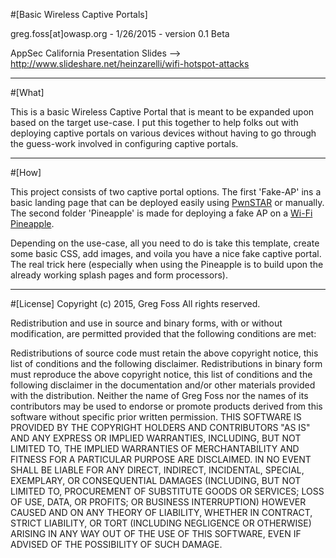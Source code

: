 #[Basic Wireless Captive Portals]

greg.foss[at]owasp.org - 1/26/2015 - version 0.1 Beta

AppSec California Presentation Slides --> http://www.slideshare.net/heinzarelli/wifi-hotspot-attacks

-----

#[What]

This is a basic Wireless Captive Portal that is meant to be expanded upon based on the target use-case. I put this together to help folks out with deploying captive portals on various devices without having to go through the guess-work involved in configuring captive portals.

-----

#[How]

This project consists of two captive portal options. The first 'Fake-AP' ins a basic landing page that can be deployed easily using <a href="https://github.com/silverfoxx/pwnstar/" target="_blank">PwnSTAR</a> or manually. The second folder 'Pineapple' is made for deploying a fake AP on a <a href="http://hakshop.myshopify.com/products/wifi-pineapple" target="_blank">Wi-Fi Pineapple</a>.

Depending on the use-case, all you need to do is take this template, create some basic CSS, add images, and voila you have a nice fake captive portal. The real trick here (especially when using the Pineapple is to build upon the already working splash pages and form processors).

-----

#[License]
Copyright (c) 2015, Greg Foss All rights reserved.

Redistribution and use in source and binary forms, with or without modification, are permitted provided that the following conditions are met:

Redistributions of source code must retain the above copyright notice, this list of conditions and the following disclaimer.
Redistributions in binary form must reproduce the above copyright notice, this list of conditions and the following disclaimer in the documentation and/or other materials provided with the distribution.
Neither the name of Greg Foss nor the names of its contributors may be used to endorse or promote products derived from this software without specific prior written permission.
THIS SOFTWARE IS PROVIDED BY THE COPYRIGHT HOLDERS AND CONTRIBUTORS "AS IS" AND ANY EXPRESS OR IMPLIED WARRANTIES, INCLUDING, BUT NOT LIMITED TO, THE IMPLIED WARRANTIES OF MERCHANTABILITY AND FITNESS FOR A PARTICULAR PURPOSE ARE DISCLAIMED. IN NO EVENT SHALL BE LIABLE FOR ANY DIRECT, INDIRECT, INCIDENTAL, SPECIAL, EXEMPLARY, OR CONSEQUENTIAL DAMAGES (INCLUDING, BUT NOT LIMITED TO, PROCUREMENT OF SUBSTITUTE GOODS OR SERVICES; LOSS OF USE, DATA, OR PROFITS; OR BUSINESS INTERRUPTION) HOWEVER CAUSED AND ON ANY THEORY OF LIABILITY, WHETHER IN CONTRACT, STRICT LIABILITY, OR TORT (INCLUDING NEGLIGENCE OR OTHERWISE) ARISING IN ANY WAY OUT OF THE USE OF THIS SOFTWARE, EVEN IF ADVISED OF THE POSSIBILITY OF SUCH DAMAGE.